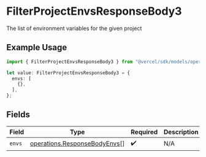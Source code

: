 # FilterProjectEnvsResponseBody3

The list of environment variables for the given project

## Example Usage

```typescript
import { FilterProjectEnvsResponseBody3 } from "@vercel/sdk/models/operations";

let value: FilterProjectEnvsResponseBody3 = {
  envs: [
    {},
  ],
};
```

## Fields

| Field                                                                        | Type                                                                         | Required                                                                     | Description                                                                  |
| ---------------------------------------------------------------------------- | ---------------------------------------------------------------------------- | ---------------------------------------------------------------------------- | ---------------------------------------------------------------------------- |
| `envs`                                                                       | [operations.ResponseBodyEnvs](../../models/operations/responsebodyenvs.md)[] | :heavy_check_mark:                                                           | N/A                                                                          |